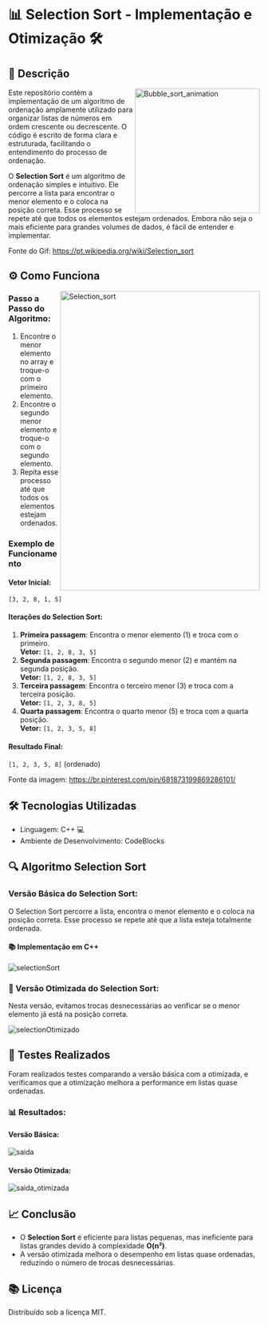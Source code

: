 # 📊 Selection Sort - Implementação e Otimização 🛠️

## 📝 Descrição

<a href="https://pt.wikipedia.org/wiki/Selection_sort">
    <img src="https://github.com/user-attachments/assets/799f85e1-e8f5-48f2-9055-bc2ada4f0be8" alt="Bubble_sort_animation" align="right" width="250" height="250">
</a>

Este repositório contém a implementação de um algoritmo de ordenação amplamente utilizado para organizar listas de números em ordem crescente ou decrescente. O código é escrito de forma clara e estruturada, facilitando o entendimento do processo de ordenação.

O **Selection Sort** é um algoritmo de ordenação simples e intuitivo. Ele percorre a lista para encontrar o menor elemento e o coloca na posição correta. Esse processo se repete até que todos os elementos estejam ordenados. Embora não seja o mais eficiente para grandes volumes de dados, é fácil de entender e implementar.

Fonte do Gif: https://pt.wikipedia.org/wiki/Selection_sort

## ⚙️ Como Funciona
<a href="https://br.pinterest.com/pin/681873199869286101/">
    <img src="https://github.com/user-attachments/assets/425b9e5c-1e0a-47cd-9c07-07c36d65386d" alt="Selection_sort" align="right" width="400" height="600">
</a>

### Passo a Passo do Algoritmo:
1. Encontre o menor elemento no array e troque-o com o primeiro elemento.
2. Encontre o segundo menor elemento e troque-o com o segundo elemento.
3. Repita esse processo até que todos os elementos estejam ordenados.

### Exemplo de Funcionamento

#### Vetor Inicial:
`[3, 2, 8, 1, 5]`

#### Iterações do Selection Sort:
1. **Primeira passagem**: Encontra o menor elemento (1) e troca com o primeiro.  
   **Vetor:** `[1, 2, 8, 3, 5]`
2. **Segunda passagem**: Encontra o segundo menor (2) e mantém na segunda posição.  
   **Vetor:** `[1, 2, 8, 3, 5]`
3. **Terceira passagem**: Encontra o terceiro menor (3) e troca com a terceira posição.  
   **Vetor:** `[1, 2, 3, 8, 5]`
4. **Quarta passagem**: Encontra o quarto menor (5) e troca com a quarta posição.  
   **Vetor:** `[1, 2, 3, 5, 8]`

#### Resultado Final:
`[1, 2, 3, 5, 8]` (ordenado)

Fonte da imagem: https://br.pinterest.com/pin/681873199869286101/

## 🛠️ Tecnologias Utilizadas
- Linguagem: C++ 💻
- Ambiente de Desenvolvimento: CodeBlocks

## 🔍 Algoritmo Selection Sort

### Versão Básica do Selection Sort:
O Selection Sort percorre a lista, encontra o menor elemento e o coloca na posição correta. Esse processo se repete até que a lista esteja totalmente ordenada.

#### 📚 Implementação em C++


![selectionSort](https://github.com/user-attachments/assets/0e22e652-ec73-42f4-bbe2-8cacbfb38917)


### 🚀 Versão Otimizada do Selection Sort:
Nesta versão, evitamos trocas desnecessárias ao verificar se o menor elemento já está na posição correta.


![selectionOtimizado](https://github.com/user-attachments/assets/e2b05d74-ee73-4888-ba9a-a92d05040c20)


## 💪 Testes Realizados
Foram realizados testes comparando a versão básica com a otimizada, e verificamos que a otimização melhora a performance em listas quase ordenadas.

### 📊 Resultados:
#### Versão Básica:

![saida](https://github.com/user-attachments/assets/8ede9135-853d-4b72-826b-546d842833b1)


#### Versão Otimizada:

![saida_otimizada](https://github.com/user-attachments/assets/0c0c3c5e-9d08-43bd-9946-e597436bb595)


## 📈 Conclusão
- O **Selection Sort** é eficiente para listas pequenas, mas ineficiente para listas grandes devido à complexidade **O(n²)**.
- A versão otimizada melhora o desempenho em listas quase ordenadas, reduzindo o número de trocas desnecessárias.
  
## 📚 Licença
Distribuído sob a licença MIT.

